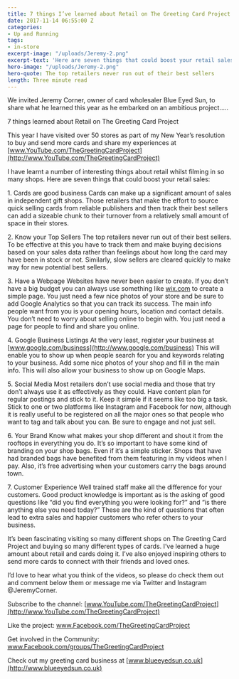 ```yaml
---
title: 7 things I’ve learned about Retail on The Greeting Card Project
date: 2017-11-14 06:55:00 Z
categories:
- Up and Running
tags:
- in-store
excerpt-image: "/uploads/Jeremy-2.png"
excerpt-text: 'Here are seven things that could boost your retail sales:'
hero-image: "/uploads/Jeremy-2.png"
hero-quote: The top retailers never run out of their best sellers
length: Three minute read
---
```


We invited Jeremy Corner, owner of card wholesaler Blue Eyed Sun, to share what he learned this year as he embarked on an ambitious project.....

7 things learned about Retail on The Greeting Card Project

This year I have visited over 50 stores as part of my New Year’s resolution to buy and send more cards and share my experiences at [www.YouTube.com/TheGreetingCardProject](http://www.YouTube.com/TheGreetingCardProject)

I have learnt a number of interesting things about retail whilst filming in so many shops. Here are seven things that could boost your retail sales:

1\. Cards are good business
Cards can make up a significant amount of sales in independent gift shops. Those retailers that make the effort to source quick selling cards from reliable publishers and then track their best sellers can add a sizeable chunk to their turnover from a relatively small amount of space in their stores.

2\. Know your Top Sellers
The top retailers never run out of their best sellers. To be effective at this you have to track them and make buying decisions based on your sales data rather than feelings about how long the card may have been in stock or not. Similarly, slow sellers are cleared quickly to make way for new potential best sellers.

3\. Have a Webpage
Websites have never been easier to create. If you don’t have a big budget you can always use something like [wix.com](https://www.wix.com/) to create a simple page. You just need a few nice photos of your store and be sure to add Google Analytics so that you can track its success. The main info people want from you is your opening hours, location and contact details. You don’t need to worry about selling online to begin with. You just need a page for people to find and share you online.

4\. Google Business Listings
At the very least, register your business at [www.google.com/business](http://www.google.com/business) This will enable you to show up when people search for you and keywords relating to your business. Add some nice photos of your shop and fill in the main info. This will also allow your business to show up on Google Maps.

5\. Social Media
Most retailers don’t use social media and those that try don’t always use it as effectively as they could. Have content plan for regular postings and stick to it. Keep it simple if it seems like too big a task. Stick to one or two platforms like Instagram and Facebook for now, although it is really useful to be registered on all the major ones so that people who want to tag and talk about you can. Be sure to engage and not just sell.

6\. Your Brand
Know what makes your shop different and shout it from the rooftops in everything you do. It’s so important to have some kind of branding on your shop bags. Even if it’s a simple sticker. Shops that have had branded bags have benefited from them featuring in my videos when I pay. Also, it’s free advertising when your customers carry the bags around town.

7\. Customer Experience
Well trained staff make all the difference for your customers. Good product knowledge is important as is the asking of good questions like “did you find everything you were looking for?” and “is there anything else you need today?” These are the kind of questions that often lead to extra sales and happier customers who refer others to your business.

It’s been fascinating visiting so many different shops on The Greeting Card Project and buying so many different types of cards. I’ve learned a huge amount about retail and cards doing it. I’ve also enjoyed inspiring others to send more cards to connect with their friends and loved ones.

I’d love to hear what you think of the videos, so please do check them out and comment below them or message me via Twitter and Instagram @JeremyCorner.

Subscribe to the channel: [www.YouTube.com/TheGreetingCardProject](http://www.YouTube.com/TheGreetingCardProject)



Like the project: [www.Facebook.com/TheGreetingCardProject
](http://www.Facebook.com/TheGreetingCardProject)


Get involved in the Community: [www.Facebook.com/groups/TheGreetingCardProject
](http://www.Facebook.com/groups/TheGreetingCardProject)



Check out my greeting card business at [www.blueeyedsun.co.uk](http://www.blueeyedsun.co.uk)